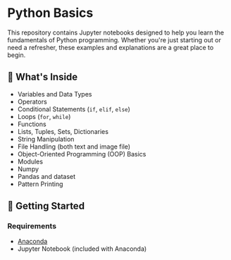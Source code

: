 # Python Basics

This repository contains Jupyter notebooks designed to help you learn the fundamentals of Python programming. Whether you're just starting out or need a refresher, these examples and explanations are a great place to begin.

## 🧠 What's Inside

* Variables and Data Types
* Operators
* Conditional Statements (`if`, `elif`, `else`)
* Loops (`for`, `while`)
* Functions
* Lists, Tuples, Sets, Dictionaries
* String Manipulation
* File Handling (both text and image file)
* Object-Oriented Programming (OOP) Basics
* Modules
* Numpy
* Pandas and dataset
* Pattern Printing

## 🚀 Getting Started

### Requirements

* [Anaconda](https://www.anaconda.com/download)
* Jupyter Notebook (included with Anaconda)
